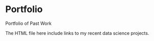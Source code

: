 # Portfolio
Portfolio of Past Work

The HTML file here include links to my recent data science projects. 
